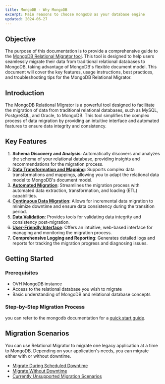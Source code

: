 ```yaml
---
title: MongoDB - Why MongoDB
excerpt: Main reasons to choose mongoDB as your database engine
updated: 2024-06-27
---
```


## Objective

The purpose of this documentation is to provide a comprehensive guide to the [MongoDB Relational Migrator tool](https://www.mongodb.com/products/tools/relational-migrator). This tool is designed to help users seamlessly migrate their data from traditional relational databases to MongoDB, taking advantage of MongoDB's flexible document model. This document will cover the key features, usage instructions, best practices, and troubleshooting tips for the MongoDB Relational Migrator.

## Introduction

The MongoDB Relational Migrator is a powerful tool designed to facilitate the migration of data from traditional relational databases, such as MySQL, PostgreSQL, and Oracle, to MongoDB. This tool simplifies the complex process of data migration by providing an intuitive interface and automated features to ensure data integrity and consistency.

## Key Features

1. **Schema Discovery and Analysis**: Automatically discovers and analyzes the schema of your relational database, providing insights and recommendations for the migration process.
2. [**Data Transformation and Mapping**](https://www.mongodb.com/docs/relational-migrator/mapping-rules/schema-mapping/#schema-mapping): Supports complex data transformations and mappings, allowing you to adapt the relational data model to MongoDB's document model.
3. [**Automated Migration**](https://www.mongodb.com/developer/products/mongodb/easy-migration-relational-database-mongodb-relational-migrator/): Streamlines the migration process with automated data extraction, transformation, and loading (ETL) capabilities.
4. [**Continuous Data Migration**](https://www.mongodb.com/docs/relational-migrator/jobs/sync-jobs/#sync-jobs): Allows for incremental data migration to minimize downtime and ensure data consistency during the transition period.
5. [**Data Validation**](https://www.mongodb.com/docs/relational-migrator/jobs/data-verification/use-data-verification/#use-data-verification): Provides tools for validating data integrity and consistency post-migration.
6. [**User-Friendly Interface**](https://www.mongodb.com/docs/relational-migrator/getting-started/overview/#user-interface-overview): Offers an intuitive, web-based interface for managing and monitoring the migration process.
7. **Comprehensive Logging and Reporting**: Generates detailed logs and reports for tracking the migration progress and diagnosing issues.

## Getting Started

### Prerequisites

- OVH MongoDB instance
- Access to the relational database you wish to migrate
- Basic understanding of MongoDB and relational database concepts

### Step-by-Step Migration Process
you can refer to the mongodb documentation for a [quick start guide](https://www.mongodb.com/docs/relational-migrator/getting-started/#get-started-with-relational-migrator).

## Migration Scenarios
You can use Relational Migrator to migrate one legacy application at a time to MongoDB. Depending on your application's needs, you can migrate either with or without downtime.
- [Migrate During Scheduled Downtime](https://www.mongodb.com/docs/relational-migrator/getting-started/migration-scenarios/#migrate-during-scheduled-downtime)
- [Migrate Without Downtime](https://www.mongodb.com/docs/relational-migrator/getting-started/migration-scenarios/#migrate-without-downtime)
- [Currently Unsupported Migration Scenarios](https://www.mongodb.com/docs/relational-migrator/getting-started/migration-scenarios/#currently-unsupported-migration-scenarios)

